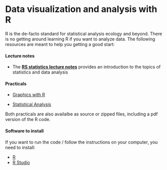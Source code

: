# Data visualization and analysis with R

R is the de-facto standard for statistical analysis ecology and beyond. There is no getting around learning R if you want to analyze data. The following resources are meant to help you getting a good start:

#### Lecture notes

* The **[RS statistics lecture notes](https://github.com/florianhartig/ResearchSkills/blob/master/Labs/Statistics/Script/EssentialStatistics.pdf)** provides an introduction to the topics of statistics and data analysis


#### Practicals

* [Graphics with R](https://github.com/florianhartig/ResearchSkills/blob/master/Labs/Statistics/Practicals/GraphicsInR/Rgraphics.md)

* [Statistical Analysis](https://github.com/florianhartig/ResearchSkills/blob/master/Labs/Statistics/Practicals/StatisticalAnalysisInR/Statistics.md)

Both practicals are also availalbe as source or zipped files, including a pdf version of the R code. 

#### Software to install

If you want to run the code / follow the instructions on your computer, you need to install: 

* [R](https://cran.r-project.org/)
* [R Studio](https://www.rstudio.com/products/rstudio/download/)






